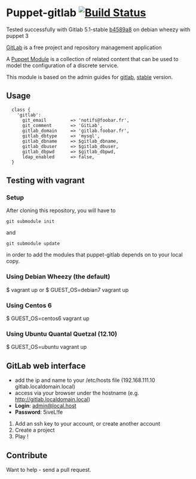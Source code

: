 # Puppet-gitlab [![Build Status](https://travis-ci.org/sbadia/puppet-gitlab.png)](https://travis-ci.org/sbadia/puppet-gitlab)

Tested successfully with Gitlab 5.1-stable [b4589a8](https://github.com/gitlabhq/gitlabhq/commit/09b915799d3c06dcf63ebab606f05d81ab4589a8) on debian wheezy with puppet 3

[GitLab](http://gitlabhq.org/) is a free project and repository management application

A [Puppet Module](http://docs.puppetlabs.com/learning/modules1.html#modules) is a collection of related content that can be used to model the configuration of a discrete service.

This module is based on the admin guides for [gitlab](https://github.com/gitlabhq/gitlabhq/wiki), [stable](https://github.com/gitlabhq/gitlabhq/blob/5-1-stable/doc/install/installation.md) version.

## Usage

```
  class {
    'gitlab':
      git_email         => 'notifs@foobar.fr',
      git_comment       => 'GitLab',
      gitlab_domain     => 'gitlab.foobar.fr',
      gitlab_dbtype     => 'mysql',
      gitlab_dbname     => $gitlab_dbname,
      gitlab_dbuser     => $gitlab_dbuser,
      gitlab_dbpwd      => $gitlab_dbpwd,
      ldap_enabled      => false,
  }
```

## Testing with vagrant

### Setup

After cloning this repository, you will have to

    git submodule init

and

    git submodule update

in order to add the modules that puppet-gitlab depends on to your local copy.

### Using Debian Wheezy (the default)

$ vagrant up
or
$ GUEST_OS=debian7 vagrant up

### Using Centos 6

$ GUEST_OS=centos6 vagrant up

### Using Ubuntu Quantal Quetzal (12.10)

$ GUEST_OS=ubuntu vagrant up

## GitLab web interface
- add the ip and name to your /etc/hosts file (192.168.111.10 gitlab.localdomain.local)
- access via your browser under the hostname (e.g. http://gitlab.localdomain.local)
- **Login**: admin@local.host
- **Password**: 5iveL!fe

1. Add an ssh key to your account, or create another account
2. Create a project
3. Play !

## Contribute
Want to help - send a pull request.
